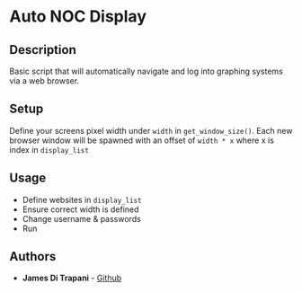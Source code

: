 
# Auto NOC Display
## Description
Basic script that will automatically navigate and log into graphing systems via a web browser.

## Setup
Define your screens pixel width under `width` in `get_window_size()`. Each new browser window will be spawned with an offset of `width * x` where x is index in `display_list`

## Usage
- Define websites in `display_list`
- Ensure correct width is defined
- Change username & passwords
- Run

## Authors
* **James Di Trapani** - [Github](https://github.com/jamesditrapani)
